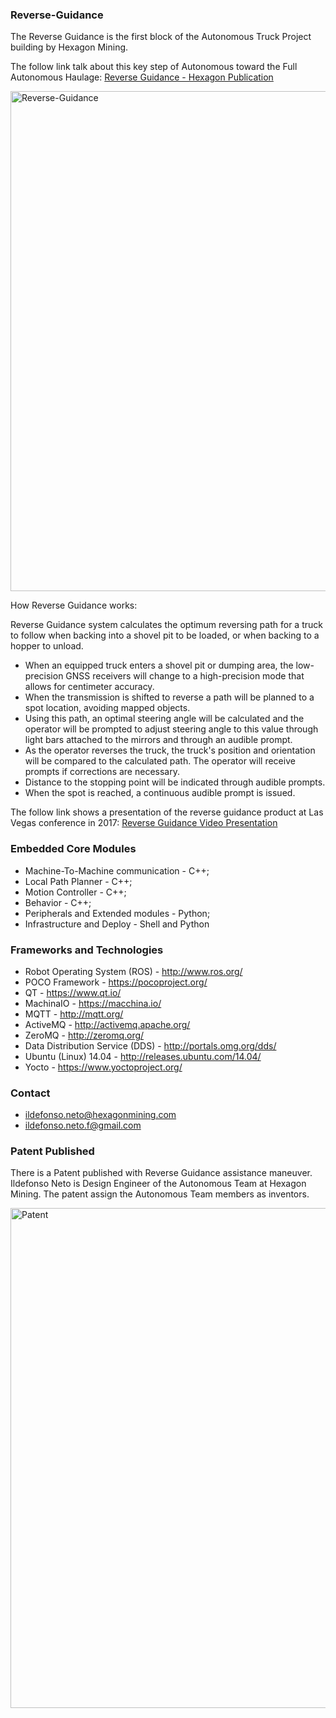 ### Reverse-Guidance ###

The Reverse Guidance is the first block of the Autonomous Truck Project building by Hexagon Mining.

The follow link talk about this key step of Autonomous toward the Full Autonomous Haulage: [Reverse Guidance - Hexagon Publication](http://hexagonmining.com/blog/2017/10/13/reverse-guidance-key-step-to-autonomous-haulage?utm_source=hootsuite&utm_medium=linkedin&utm_campaign)

<img src="http://hexagonmining.com/-/media/Images/Hexagon/Hexagon%20Core/Hexagon%20Mining/Blog/2017/October/reverse_guidance.ashx?la=en&hash=CA5F87E54FBA7720497BAA113E2D984563649371" alt="Reverse-Guidance" width="800px">

How Reverse Guidance works:

Reverse Guidance system calculates the optimum reversing path for a truck to follow when backing into a shovel pit to be loaded, or when backing to a hopper to unload.

* When an equipped truck enters a shovel pit or dumping area, the low-precision GNSS receivers will change to a high-precision mode that allows for centimeter accuracy.
* When the transmission is shifted to reverse a path will be planned to a spot location, avoiding mapped objects. 
* Using this path, an optimal steering angle will be calculated and the operator will be prompted to adjust steering angle to this value through light bars attached to the mirrors and through an audible prompt. 
* As the operator reverses the truck, the truck's position and orientation will be compared to the calculated path. The operator will receive prompts if corrections are necessary.
* Distance to the stopping point will be indicated through audible prompts.
* When the spot is reached, a continuous audible prompt is issued. 

The follow link shows a presentation of the reverse guidance product at Las Vegas conference in 2017: [Reverse Guidance Video Presentation](https://www.youtube.com/watch?v=V7-0Jj_6yyA)


### Embedded Core Modules ###
* Machine-To-Machine communication - C++;
* Local Path Planner - C++;
* Motion Controller - C++;
* Behavior - C++;
* Peripherals and Extended modules - Python;
* Infrastructure and Deploy - Shell and Python 

### Frameworks and Technologies ###
* Robot Operating System (ROS) - http://www.ros.org/
* POCO Framework - https://pocoproject.org/
* QT - https://www.qt.io/
* MachinaIO - https://macchina.io/
* MQTT - http://mqtt.org/
* ActiveMQ - http://activemq.apache.org/
* ZeroMQ - http://zeromq.org/
* Data Distribution Service (DDS) - http://portals.omg.org/dds/
* Ubuntu (Linux) 14.04 - http://releases.ubuntu.com/14.04/
* Yocto - https://www.yoctoproject.org/

### Contact ###
* [ildefonso.neto@hexagonmining.com](mailto:ildefonso.neto@hexagonmining.com)
* [ildefonso.neto.f@gmail.com](mailto:ildefonso.neto.f@gmail.com)

### Patent Published ###

There is a Patent published with Reverse Guidance assistance maneuver. 
Ildefonso Neto is Design Engineer of the Autonomous Team at Hexagon Mining. The patent assign the Autonomous Team members as inventors.   

<img src="https://user-images.githubusercontent.com/19958282/32137070-ddaf8960-bbf7-11e7-98e5-489a56c3e56f.png" alt="Patent" width="800px">
